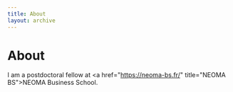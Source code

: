 ```yaml
---
title: About
layout: archive
---
```


<h1>About</h1>

I am a postdoctoral fellow at <a href=\"https://neoma-bs.fr/" title=\"NEOMA BS\">NEOMA Business School</a>.
